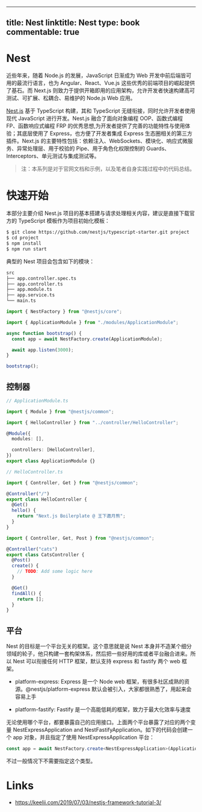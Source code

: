 
---
title: Nest
linktitle: Nest
type: book
commentable: true
---

# Nest

近些年来，随着 Node.js 的发展，JavaScript 日渐成为 Web 开发中前后端皆可用的最流行语言，也为 Angular、React、Vue.js 这些优秀的前端项目的崛起提供了基石。而 Next.js 则致力于提供开箱即用的应用架构，允许开发者快速构建高可测试、可扩展、松耦合、易维护的 Node.js Web 应用。

[Nest.js](https://docs.nestjs.com/) 基于 TypeScript 构建，其和 TypeScript 无缝衔接，同时允许开发者使用现代 JavaScript 进行开发。Nest.js 融合了面向对象编程 OOP、函数式编程 FP、函数响应式编程 FRP 的优秀思想,为开发者提供了完善的功能特性与使用体验；其底层使用了 Express，也方便了开发者集成 Express 生态圈相关的第三方插件。Next.js 的主要特性包括：依赖注入、WebSockets、模块化、响应式微服务、异常处理层、用于校验的 Pipe、用于角色化权限控制的 Guards、Interceptors、单元测试与集成测试等。

> 注：本系列是对于官网文档和示例，以及笔者自身实践过程中的代码总结。

# 快速开始

本部分主要介绍 Nest.js 项目的基本搭建与请求处理相关内容，建议是直接下载官方的 TypeScript 模板作为项目初始化模板：

```sh
$ git clone https://github.com/nestjs/typescript-starter.git project
$ cd project
$ npm install
$ npm run start
```

典型的 Nest 项目会包含如下的模块：

```s
src
├── app.controller.spec.ts
├── app.controller.ts
├── app.module.ts
├── app.service.ts
└── main.ts
```

```ts
import { NestFactory } from "@nestjs/core";

import { ApplicationModule } from "./modules/ApplicationModule";

async function bootstrap() {
  const app = await NestFactory.create(ApplicationModule);

  await app.listen(3000);
}

bootstrap();
```

## 控制器

```ts
// ApplicationModule.ts

import { Module } from "@nestjs/common";

import { HelloController } from "../controller/HelloController";

@Module({
  modules: [],

  controllers: [HelloController],
})
export class ApplicationModule {}
```

```ts
// HelloController.ts

import { Controller, Get } from "@nestjs/common";

@Controller("/")
export class HelloController {
  @Get()
  hello() {
    return "Next.js Boilerplate @ 王下邀月熊";
  }
}
```

```ts
import { Controller, Get, Post } from "@nestjs/common";

@Controller("cats")
export class CatsController {
  @Post()
  create() {
    // TODO: Add some logic here
  }

  @Get()
  findAll() {
    return [];
  }
}
```

## 平台

Nest 的目标是一个平台无关的框架。这个意思就是说 Nest 本身并不造某个细分领域的轮子，他只构建一套构架体系，然后把一些好用的库或者平台融合进来。所以 Nest 可以衔接任何 HTTP 框架，默认支持 express 和 fastify 两个 web 框架。

- platform-express: Express 是一个 Node web 框架，有很多社区成熟的资源。@nestjs/platform-express 默认会被引入，大家都很熟悉了，用起来会容易上手

- platform-fastify: Fastify 是一个高能低耗的框架，致力于最大化效率与速度

无论使用哪个平台，都要暴露自己的应用接口。上面两个平台暴露了对应的两个变量 NestExpressApplication and NestFastifyApplication。如下的代码会创建一个 app 对象，并且指定了使用 NestExpressApplication 平台：

```ts
const app = await NestFactory.create<NestExpressApplication>(ApplicationModule);
```

不过一般情况下不需要指定这个类型。

# Links

- https://keelii.com/2019/07/03/nestjs-framework-tutorial-3/

    